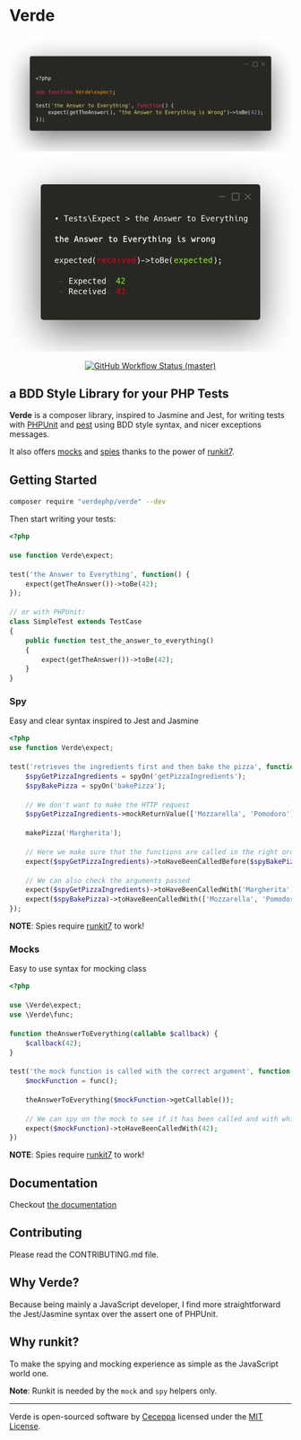 # Verde

<p align="center">
    <img src="https://raw.githubusercontent.com/verdephp/verde/master/art/assert-example.png" width="600" alt="Verde">
    <img src="https://raw.githubusercontent.com/verdephp/verde/master/art/expect-example.png" width="600" alt="Assertion failed example">
    <p align="center">
        <a href="https://github.com/verdephp/verde/actions">
            <img alt="GitHub Workflow Status (master)" src="https://img.shields.io/github/workflow/status/verdephp/verde/Tests/master" />
        </a>
    </p>
</p>

## a BDD Style Library for your PHP Tests

**Verde** is a composer library, inspired to Jasmine and Jest, for writing tests with [PHPUnit](https://phpunit.de/) and [pest](https://pestphp.com/) 
using BDD style syntax, and nicer exceptions messages.

It also offers [mocks](https://verdephp.github.io/en/mocks.html) and [spies](https://verdephp.github.io/en/spies.html) thanks to the power of [runkit7](https://github.com/runkit7/runkit7).

## Getting Started

```sh
composer require "verdephp/verde" --dev
```

Then start writing your tests:

```php
<?php

use function Verde\expect;

test('the Answer to Everything', function() {
    expect(getTheAnswer())->toBe(42);
});

// or with PHPUnit:
class SimpleTest extends TestCase
{
    public function test_the_answer_to_everything()
    {
        expect(getTheAnswer())->toBe(42);
    }
}
```

### Spy

Easy and clear syntax inspired to Jest and Jasmine

```php
<?php
use function Verde\expect;

test('retrieves the ingredients first and then bake the pizza', function () {
    $spyGetPizzaIngredients = spyOn('getPizzaIngredients');
    $spyBakePizza = spyOn('bakePizza');

    // We don't want to make the HTTP request
    $spyGetPizzaIngredients->mockReturnValue(['Mozzarella', 'Pomodoro']);

    makePizza('Margherita');

    // Here we make sure that the functions are called in the right order
    expect($spyGetPizzaIngredients)->toHaveBeenCalledBefore($spyBakePizza);
    
    // We can also check the arguments passed
    expect($spyGetPizzaIngredients)->toHaveBeenCalledWith('Margherita');
    expect($spyBakePizza)->toHaveBeenCalledWith(['Mozzarella', 'Pomodoro']);
});
```

**NOTE**: Spies require [runkit7](https://github.com/runkit7/runkit7) to work!

### Mocks

Easy to use syntax for mocking class

```php
<?php

use \Verde\expect;
use \Verde\func;

function theAnswerToEverything(callable $callback) {
    $callback(42);
}

test('the mock function is called with the correct argument', function() {
    $mockFunction = func();
    
    theAnswerToEverything($mockFunction->getCallable());

    // We can spy on the mock to see if it has been called and with which argument    
    expect($mockFunction)->toHaveBeenCalledWith(42);
})
```

**NOTE**: Spies require [runkit7](https://github.com/runkit7/runkit7) to work!

## Documentation

Checkout [the documentation](https://verdephp.github.io)

## Contributing

Please read the CONTRIBUTING.md file.

## Why Verde?

Because being mainly a JavaScript developer, I find more straightforward the Jest/Jasmine syntax over the assert one of PHPUnit.

## Why runkit?

To make the spying and mocking experience as simple as the JavaScript world one.

**Note**: Runkit is needed by the `mock` and `spy` helpers only.

---

Verde is open-sourced software by [Ceceppa](https://twitter.com/ceceppa) licensed under the [MIT License](https://github.com/verdephp/verde/blob/master/LICENSE.md).
